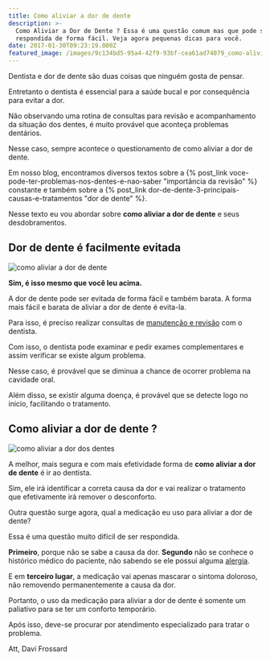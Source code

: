 ```yaml
---
title: Como aliviar a dor de dente
description: >-
  Como Aliviar a Dor de Dente ? Essa é uma questão comum mas que pode ser
  respondida de forma fácil. Veja agora pequenas dicas para você.
date: 2017-01-30T09:23:19.000Z
featured_image: /images/9c134bd5-95a4-42f9-93bf-cea61ad74079_como-aliviar-a-dor-de-dente.jpg
---
```


Dentista e dor de dente são duas coisas que ninguém gosta de pensar. 

Entretanto o dentista é essencial para a saúde bucal e por consequência para evitar a dor. 

Não observando uma rotina de consultas para revisão e acompanhamento da situação dos dentes, é muito provável que aconteça problemas dentários. 

Nesse caso, sempre acontece o questionamento de como aliviar a dor de dente. 

Em nosso blog, encontramos diversos textos sobre a {% post_link voce-pode-ter-problemas-nos-dentes-e-nao-saber "importância da revisão" %} constante e também sobre a {% post_link dor-de-dente-3-principais-causas-e-tratamentos "dor de dente" %}. 

Nesse texto eu vou abordar sobre **como aliviar a dor de dente** e seus desdobramentos.

**Dor de dente é facilmente evitada**
-------------------------------------

![como aliviar a dor de dente](/images/3e45ea18-72ef-4478-a7b5-b8bb68efc48e_aliviar-dor-de-dente.jpg) 

**Sim, é isso mesmo que você leu acima.** 

A dor de dente pode ser evitada de forma fácil e também barata. A forma mais fácil e barata de aliviar a dor de dente é evita-la. 

Para isso, é preciso realizar consultas de [manutenção e revisão](/tratamentos/prevencao-e-manutencao/) com o dentista. 

Com isso, o dentista pode examinar e pedir exames complementares e assim verificar se existe algum problema. 

Nesse caso, é provável que se diminua a chance de ocorrer problema na cavidade oral. 

Além disso, se existir alguma doença, é provável que se detecte logo no inicio, facilitando o tratamento.

**Como aliviar a dor de dente ?**
---------------------------------

![como aliviar a dor dos dentes](/images/024eedff-5aac-4998-9ac2-f0e46eb7c9cb_como-aliviar-a-dor-dos-dente.jpg) 

A melhor, mais segura e com mais efetividade forma de **como aliviar a dor de dente** é ir ao dentista. 

Sim, ele irá identificar a correta causa da dor e vai realizar o tratamento que efetivamente irá remover o desconforto. 

Outra questão surge agora, qual a medicação eu uso para aliviar a dor de dente? 

Essa é uma questão muito difícil de ser respondida. 

**Primeiro**, porque não se sabe a causa da dor. **Segundo** não se conhece o histórico médico do paciente, não sabendo se ele possui alguma [alergia](https://pt.wikipedia.org/wiki/Alergia). 

E em **terceiro lugar**, a medicação vai apenas mascarar o sintoma doloroso, não removendo permanentemente a causa da dor. 

Portanto, o uso da medicação para aliviar a dor de dente é somente um paliativo para se ter um conforto temporário. 

Após isso, deve-se procurar por atendimento especializado para tratar o problema.

Att, 
Davi Frossard
